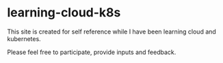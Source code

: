 # learning-cloud-k8s

This site is created for self reference while I have been learning cloud and kubernetes.

Please feel free to participate, provide inputs and feedback.
